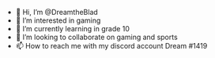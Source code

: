 - 👋 Hi, I’m @DreamtheBlad
- 👀 I’m interested in gaming
- 🌱 I’m currently learning in grade 10
- 💞️ I’m looking to collaborate on gaming and sports
- 📫 How to reach me with my discord account Dream
#1419

<!---
DreamtheBlad/DreamtheBlad is a ✨ special ✨ repository because its `README.md` (this file) appears on your GitHub profile.
You can click the Preview link to take a look at your changes.
--->
